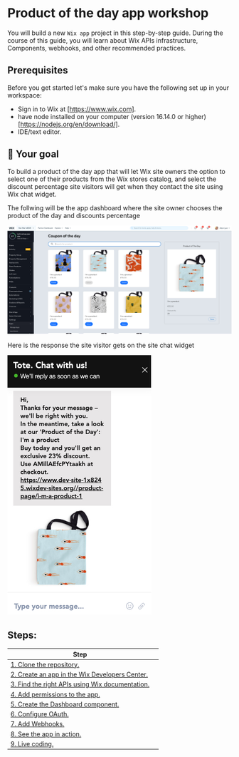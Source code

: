 # Product of the day app workshop

You will build a new `Wix app` project in this step-by-step guide.
During the course of this guide, you will learn about Wix APIs infrastructure, Components, webhooks, and other recommended practices.


## Prerequisites

Before you get started let's make sure you have the following set up in your workspace:

- Sign in to Wix at [https://www.wix.com].
- have node installed on your computer (version 16.14.0 or higher) [https://nodejs.org/en/download/].
- IDE/text editor.

## 🚀 Your goal

To build a product of the day app that will let Wix site owners the option to select one of their products from the Wix stores catalog, and select the discount percentage site visitors will get when they contact the site using Wix chat widget.

The follwing will be the app dashboard where the site owner chooses the product of the day and discounts percentage

![wix dashboard coupon](./images/dashboard-coupon-app.jpg?raw=true)

Here is the response the site visitor gets on the site chat widget

![wix coupon chat](./images/coupon-app-chat.jpg?raw=true)


## Steps:


| Step                                  |                               |
|---------------------------------------|---------------------------------------------------------------------------------------|
| [1. Clone the repository.][step01]             
| [2. Create an app in the Wix Developers Center.][step02]           
| [3. Find the right APIs using Wix documentation.][step03]  
| [4. Add permissions to the app.][step04]                   
| [5. Create the Dashboard component.][step05]    
| [6. Configure OAuth.][step06] 
| [7. Add Webhooks.][step07]        
| [8. See the app in action.][step08] 
| [9. Live coding.][step09]        




[step01]: guides/01-clone-repository.md
[step02]: guides/02-create-an-app.md
[step03]: guides/03-find-apis.md
[step04]: guides/04-permissions.md
[step05]: guides/05-dashboard-component.md
[step06]: guides/06-OAuth.md
[step07]: guides/07-webhooks.md
[step08]: guides/08-app-in-action.md
[step09]: guides/09-one-coupon-per-day.md



